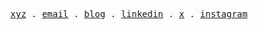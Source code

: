 <p align="center">
  <samp>
    <a href="https://sandheep.xyz">xyz</a> .
    <a href="mailto:rajkumar.sandheep@gmail.com">email</a> .
    <a href="https://lolrazh.github.io/blog">blog</a> .
    <a href="https://www.linkedin.com/in/sandheeprajkumar">linkedin</a> .
    <a href="https://x.com/sheeshlordsandy">x</a> .
    <a href="http://instagram.com/lolrazh">instagram</a>
  </samp>
</p>
